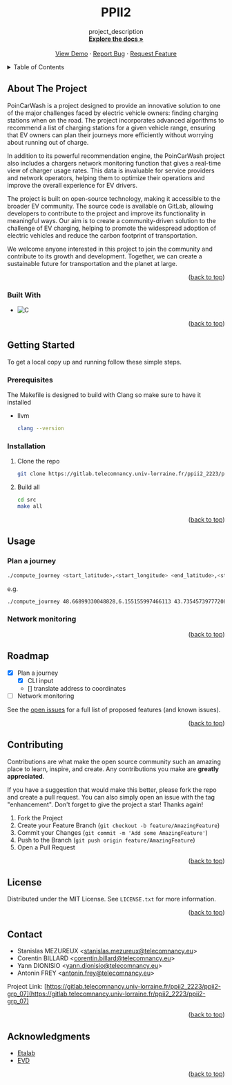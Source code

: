 <!-- Improved compatibility of back to top link: See: https://github.com/othneildrew/Best-README-Template/pull/73 -->

<a name="readme-top"></a>

<!--
*** Thanks for checking out the Best-README-Template. If you have a suggestion
*** that would make this better, please fork the repo and create a pull request
*** or simply open an issue with the tag "enhancement".
*** Don't forget to give the project a star!
*** Thanks again! Now go create something AMAZING! :D
-->

<!-- PROJECT SHIELDS -->
<!--
*** I'm using markdown "reference style" links for readability.
*** Reference links are enclosed in brackets [ ] instead of parentheses ( ).
*** See the bottom of this document for the declaration of the reference variables
*** for contributors-url, forks-url, etc. This is an optional, concise syntax you may use.
*** https://www.markdownguide.org/basic-syntax/#reference-style-links
-->

<!-- PROJECT LOGO -->
<br />
<div align="center">

<h1 align="center">PPII2</h1>

  <p align="center">
    project_description
    <br />
    <a href="https://gitlab.telecomnancy.univ-lorraine.fr/ppii2_2223/ppii2-grp_07/-/tree/main/docs"><strong>Explore the docs »</strong></a>
    <br />
    <br />
    <a href="https://gitlab.telecomnancy.univ-lorraine.fr/ppii2_2223/ppii2-grp_07">View Demo</a>
    ·
    <a href="https://gitlab.telecomnancy.univ-lorraine.fr/ppii2_2223/ppii2-grp_07/issues">Report Bug</a>
    ·
    <a href="https://gitlab.telecomnancy.univ-lorraine.fr/ppii2_2223/ppii2-grp_07/issues">Request Feature</a>
  </p>
</div>

<!-- TABLE OF CONTENTS -->
<details>
  <summary>Table of Contents</summary>
  <ol>
    <li>
      <a href="#about-the-project">About The Project</a>
      <ul>
        <li><a href="#built-with">Built With</a></li>
      </ul>
    </li>
    <li>
      <a href="#getting-started">Getting Started</a>
      <ul>
        <li><a href="#prerequisites">Prerequisites</a></li>
        <li><a href="#installation">Installation</a></li>
      </ul>
    </li>
    <li><a href="#usage">Usage</a></li>
    <li><a href="#roadmap">Roadmap</a></li>
    <li><a href="#contributing">Contributing</a></li>
    <li><a href="#license">License</a></li>
    <li><a href="#contact">Contact</a></li>
    <li><a href="#acknowledgments">Acknowledgments</a></li>
  </ol>
</details>

<!-- ABOUT THE PROJECT -->

## About The Project

PoinCarWash is a project designed to provide an innovative solution to one of the major challenges faced by electric vehicle owners: finding charging stations when on the road. The project incorporates advanced algorithms to recommend a list of charging stations for a given vehicle range, ensuring that EV owners can plan their journeys more efficiently without worrying about running out of charge.

In addition to its powerful recommendation engine, the PoinCarWash project also includes a chargers network monitoring function that gives a real-time view of charger usage rates. This data is invaluable for service providers and network operators, helping them to optimize their operations and improve the overall experience for EV drivers.

The project is built on open-source technology, making it accessible to the broader EV community. The source code is available on GitLab, allowing developers to contribute to the project and improve its functionality in meaningful ways. Our aim is to create a community-driven solution to the challenge of EV charging, helping to promote the widespread adoption of electric vehicles and reduce the carbon footprint of transportation.

We welcome anyone interested in this project to join the community and contribute to its growth and development. Together, we can create a sustainable future for transportation and the planet at large.

<p align="right">(<a href="#readme-top">back to top</a>)</p>

### Built With

- ![C][c]

<p align="right">(<a href="#readme-top">back to top</a>)</p>

<!-- GETTING STARTED -->

## Getting Started

To get a local copy up and running follow these simple steps.

### Prerequisites

The Makefile is designed to build with Clang so make sure to have it installed

- llvm
  ```sh
  clang --version
  ```

### Installation

1. Clone the repo
   ```sh
   git clone https://gitlab.telecomnancy.univ-lorraine.fr/ppii2_2223/ppii2-grp_07.git
   ```
2. Build all
   ```sh
   cd src
   make all
   ```

<p align="right">(<a href="#readme-top">back to top</a>)</p>

<!-- USAGE EXAMPLES -->

## Usage

### Plan a journey

```sh
./compute_journey <start_latitude>,<start_longitude> <end_latitude>,<start_longitude> <vehicle_name>
```

e.g.

```sh
./compute_journey 48.66899330048828,6.155155997466113 43.73545739777208,7.422157789648335 "Tesla Model 3"
```

### Network monitoring

<p align="right">(<a href="#readme-top">back to top</a>)</p>

<!-- ROADMAP -->

## Roadmap

- [x] Plan a journey
  - [x] CLI input
  - [] translate address to coordinates
- [ ] Network monitoring

See the [open issues](https://gitlab.telecomnancy.univ-lorraine.fr/ppii2_2223/ppii2-grp_07/issues) for a full list of proposed features (and known issues).

<p align="right">(<a href="#readme-top">back to top</a>)</p>

<!-- CONTRIBUTING -->

## Contributing

Contributions are what make the open source community such an amazing place to learn, inspire, and create. Any contributions you make are **greatly appreciated**.

If you have a suggestion that would make this better, please fork the repo and create a pull request. You can also simply open an issue with the tag "enhancement".
Don't forget to give the project a star! Thanks again!

1. Fork the Project
2. Create your Feature Branch (`git checkout -b feature/AmazingFeature`)
3. Commit your Changes (`git commit -m 'Add some AmazingFeature'`)
4. Push to the Branch (`git push origin feature/AmazingFeature`)
5. Open a Pull Request

<p align="right">(<a href="#readme-top">back to top</a>)</p>

<!-- LICENSE -->

## License

Distributed under the MIT License. See `LICENSE.txt` for more information.

<p align="right">(<a href="#readme-top">back to top</a>)</p>

<!-- CONTACT -->

## Contact

- Stanislas MEZUREUX <<stanislas.mezureux@telecomnancy.eu>>
- Corentin BILLARD <<corentin.billard@telecomnancy.eu>>
- Yann DIONISIO <<yann.dionisio@telecomnancy.eu>>
- Antonin FREY <<antonin.frey@telecomnancy.eu>>

Project Link: [https://gitlab.telecomnancy.univ-lorraine.fr/ppii2_2223/ppii2-grp_07](https://gitlab.telecomnancy.univ-lorraine.fr/ppii2_2223/ppii2-grp_07)

<p align="right">(<a href="#readme-top">back to top</a>)</p>

<!-- ACKNOWLEDGMENTS -->

## Acknowledgments

- [Etalab](https://www.data.gouv.fr/fr/datasets/fichier-consolide-des-bornes-de-recharge-pour-vehicules-electriques/)
- [EVD](https://ev-database.org/cheatsheet/range-electric-car)

<p align="right">(<a href="#readme-top">back to top</a>)</p>

<!-- MARKDOWN LINKS & IMAGES -->
<!-- https://www.markdownguide.org/basic-syntax/#reference-style-links -->

[c]: https://img.shields.io/badge/C-00599C?style=for-the-badge&logo=c&logoColor=white
